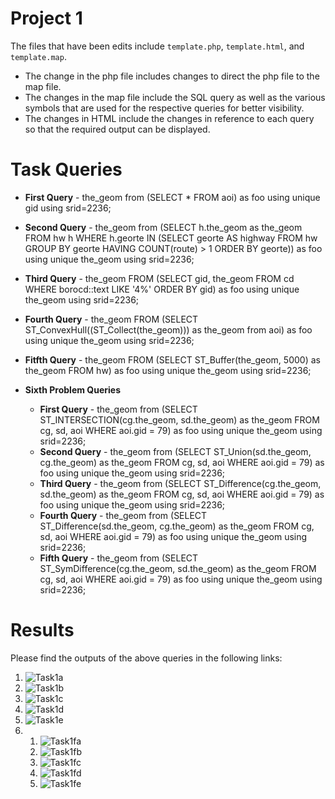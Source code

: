 # Project 1
The files that have been edits include `template.php`, `template.html`, and `template.map`.
* The change in the php file includes changes to direct the php file to the map file.
* The changes in the map file include the SQL query as well as the various symbols that are used for the respective queries for better visibility.
* The changes in HTML include the changes in reference to each query so that the required output can be displayed.

# Task Queries
* **First Query** - the_geom from (SELECT * FROM aoi) as foo using unique gid using srid=2236;
* **Second Query** - the_geom from (SELECT h.the_geom as the_geom FROM hw h WHERE h.georte IN (SELECT georte AS highway FROM hw GROUP BY georte HAVING COUNT(route) > 1 ORDER BY georte)) as foo using unique the_geom using srid=2236;
* **Third Query** - the_geom FROM (SELECT gid, the_geom FROM cd WHERE borocd::text LIKE '4%' ORDER BY gid) as foo using unique the_geom using srid=2236;
* **Fourth Query** - the_geom FROM (SELECT ST_ConvexHull((ST_Collect(the_geom))) as the_geom from aoi) as foo using unique the_geom using srid=2236;
* **Fitfth Query** - the_geom FROM (SELECT ST_Buffer(the_geom, 5000) as the_geom FROM hw) as foo using unique the_geom using srid=2236;
* **Sixth Problem Queries**
  
  * **First Query** - the_geom from (SELECT ST_INTERSECTION(cg.the_geom, sd.the_geom) as the_geom FROM cg, sd, aoi WHERE aoi.gid = 79) as foo using unique the_geom using srid=2236;
  *  **Second Query** - the_geom from (SELECT ST_Union(sd.the_geom, cg.the_geom) as the_geom FROM cg, sd, aoi WHERE aoi.gid = 79) as foo using unique the_geom using srid=2236;
  *  **Third Query** - the_geom from (SELECT ST_Difference(cg.the_geom, sd.the_geom) as the_geom FROM cg, sd, aoi WHERE aoi.gid = 79) as foo using unique the_geom using srid=2236;
  *  **Fourth Query** - the_geom from (SELECT ST_Difference(sd.the_geom, cg.the_geom) as the_geom FROM cg, sd, aoi WHERE aoi.gid = 79) as foo using unique the_geom using srid=2236;
  *  **Fifth Query** - the_geom from (SELECT ST_SymDifference(cg.the_geom, sd.the_geom) as the_geom FROM cg, sd, aoi WHERE aoi.gid = 79) as foo using unique the_geom using srid=2236;

# Results
Please find the outputs of the above queries in the following links:

1. ![Task1a](/Task1a.png)
2. ![Task1b](/Task1b.png)
3. ![Task1c](/Task1c.png)
4. ![Task1d](/Task1d.png)
5. ![Task1e](/Task1e.png)
6. 
   1. ![Task1fa](/Task1fa.png)
   2. ![Task1fb](/Task1fb.png)
   3. ![Task1fc](/Task1fc.png)
   4. ![Task1fd](/Task1fd.png)
   5. ![Task1fe](/Task1fe.png)